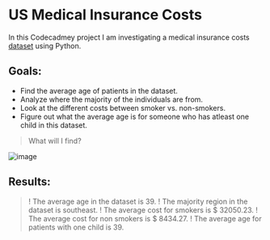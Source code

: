 # US Medical Insurance Costs
In this Codecadmey project I am investigating a medical insurance costs [dataset](https://www.kaggle.com/mirichoi0218/insurance) using Python. 

## Goals:
- Find the average age of patients in the dataset.
- Analyze where the majority of the individuals are from.
- Look at the different costs between smoker vs. non-smokers.
- Figure out what the average age is for someone who has atleast one child in this dataset.

> What will I find?

![image](https://www.psmbrokerage.com/hs-fs/hubfs/weakness%20coupons%20health%20insurance%20meme.jpg?width=450&name=weakness%20coupons%20health%20insurance%20meme.jpg)


## Results:
>! The average age in the dataset is 39.
>! The majority region in the dataset is southeast.
>! The average cost for smokers is $ 32050.23.
>! The average cost for non smokers is $ 8434.27.
>! The average age for patients with one child is 39.

